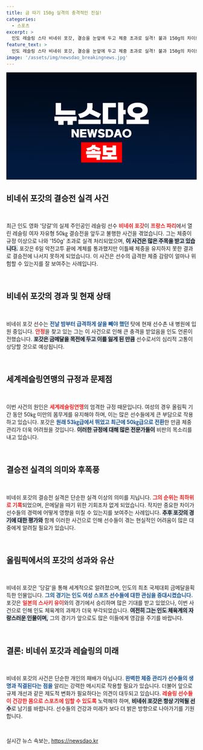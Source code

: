 ```yaml
---
title: 금 따기 150g 실격의 충격적인 진실!
categories:
  - 스포츠
excerpt: >
  인도 레슬링 스타 비네쉬 포갓, 결승을 눈앞에 두고 체중 초과로 실격! 불과 150g의 차이로 은메달 꿈이 무산된 사연과 힘든 몸 상태를 전합니다. 클릭해서 더 알아보세요!
feature_text: >
  인도 레슬링 스타 비네쉬 포갓, 결승을 눈앞에 두고 체중 초과로 실격! 불과 150g의 차이로 은메달 꿈이 무산된 사연과 힘든 몸 상태를 전합니다. 클릭해서 더 알아보세요!
image: '/assets/img/newsdao_breakingnews.jpg'
---
```


<p><img src="/assets/img/newsdao_breakingnews.jpg" alt="bookingtag 속보" /></p>

<h2 data-ke-size="size26">비네쉬 포갓의 결승전 실격 사건</h2>

<p data-ke-size="size16">&nbsp;</p>

<p>최근 인도 영화 '당갈'의 실제 주인공인 레슬링 선수 <b><span style="color: #ee2323;">비네쉬 포갓</span></b>이 <b><span style="color: #ee2323;">프랑스 파리</span></b>에서 열린 레슬링 여자 자유형 50㎏ 결승전을 앞두고 불행한 사건을 겪었습니다. 그는 체중이 규정 이상으로 나와 '150g' 초과로 실격 처리되었으며, <b><span style="background-color: #21538527;">이 사건은 많은 주목을 받고 있습니다.</span></b> 포갓은 6일 악전고투 끝에 계체를 통과했지만 이틀째 체중을 유지하지 못한 결과로 결승전에 나서지 못하게 되었습니다. 이 사건은 선수의 급격한 체중 감량이 얼마나 위험할 수 있는지를 잘 보여주는 사례입니다. </p>

<p data-ke-size="size16">&nbsp;</p>

<h2 data-ke-size="size26">비네쉬 포갓의 경과 및 현재 상태</h2>

<p data-ke-size="size16">&nbsp;</p>

<p>비네쉬 포갓 선수는 <b><span style="color: #1a5490;">전날 밤부터 급격하게 살을 빼야 했던</span></b> 탓에 현재 선수촌 내 병원에 입원 중입니다. <b><span style="color: #ee2323;">안정</span></b>을 찾고 있는 그는 이 사건으로 인해 큰 충격을 받았음을 인도 언론이 전했습니다. <b><span style="background-color: #21538527;">포갓은 금메달을 목전에 두고 이를 잃게 된 만큼</span></b> 선수로서의 심리적 고통이 상당할 것으로 예상됩니다.</p>

<p data-ke-size="size16">&nbsp;</p>

<h2 data-ke-size="size26">세계레슬링연맹의 규정과 문제점</h2>

<p data-ke-size="size16">&nbsp;</p>

<p>이번 사건의 원인은 <b><span style="color: #ee2323;">세계레슬링연맹</span></b>의 엄격한 규정 때문입니다. 여성의 경우 올림픽 기간 동안 50㎏ 미만의 몸무게를 유지해야 하며, 이는 많은 선수들에게 큰 부담으로 작용하고 있습니다. 포갓은 <b><span style="color: #1a5490;">원래 53㎏급에서 뛰었고 최근에 50㎏급으로 전환</span></b>한 만큼 체중 관리가 더욱 어려웠을 것입니다. <b><span style="background-color: #21538527;">이러한 규정에 대해 많은 전문가들이</span></b> 비판의 목소리를 내고 있습니다. </p>

<p data-ke-size="size16">&nbsp;</p>

<h2 data-ke-size="size26">결승전 실격의 의미와 후폭풍</h2>

<p data-ke-size="size16">&nbsp;</p>

<p>비네쉬 포갓의 결승전 실격은 단순한 실격 이상의 의미를 지닙니다. <b><span style="color: #ee2323;">그의 순위는 최하위로 기록</span></b>되었으며, 은메달을 따기 위한 기회조차 없게 되었습니다. 작지만 중요한 차이가 선수들의 경력에 어떻게 영향을 미칠 수 있는지를 보여주는 사례입니다. <b><span style="background-color: #21538527;">추후 포갓의 경기에 대한 평가와</span></b> 함께 이러한 사건으로 인해 선수들이 겪는 현실적인 어려움이 많은 대중에게 알려질 필요가 있습니다.</p>

<p data-ke-size="size16">&nbsp;</p>

<h2 data-ke-size="size26">올림픽에서의 포갓의 성과와 유산</h2>

<p data-ke-size="size16">&nbsp;</p>

<p>비네쉬 포갓은 '당갈'을 통해 세계적으로 알려졌으며, 인도의 최초 국제대회 금메달을획득한 인물입니다. <b><span style="color: #1a5490;">그의 경기는 인도 여성 스포츠 선수들에 대한 관심을 증대시켰습니다.</span></b> 포갓은 <b><span style="color: #ee2323;">일본의 스사키 유이</span></b>와의 경기에서 승리하며 많은 기대를 받고 있었으나, 이번 사건으로 인해 인도 체육계의 과제가 더욱 부각되었습니다. <b><span style="background-color: #21538527;">여전히 그는 인도 체육계의 자랑스러운 인물이며,</span></b> 그의 경기가 앞으로도 많은 이들에게 영감을 주기를 바랍니다.</p>

<p data-ke-size="size16">&nbsp;</p>

<h2 data-ke-size="size26">결론: 비네쉬 포갓과 레슬링의 미래</h2>

<p data-ke-size="size16">&nbsp;</p>

<p>비네쉬 포갓의 사건은 단순한 개인의 패배가 아닙니다. <b><span style="color: #1a5490;">완벽한 체중 관리가 선수들의 생명과 직결된다는 점을</span></b> 알리는 강력한 메시지로 작용할 필요가 있습니다. 더불어 앞으로 규제 개선과 같은 제도적 변화가 필요하다는 의견이 대두되고 있습니다. <b><span style="color: #ee2323;">레슬링 선수들이 건강한 몸으로 스포츠에 임할 수 있도록</span></b> 노력해야 하며, <b><span style="background-color: #21538527;">비네쉬 포갓은 항상 기억될 선수</span></b>로 남기를 바랍니다. 선수들의 건강과 미래가 보다 더 밝은 방향으로 나아가기를 기원합니다.</p>

<p data-ke-size="size16">&nbsp;</p>
실시간 뉴스 속보는, <a href="https://newsdao.kr" rel="dofollow">https://newsdao.kr</a>


